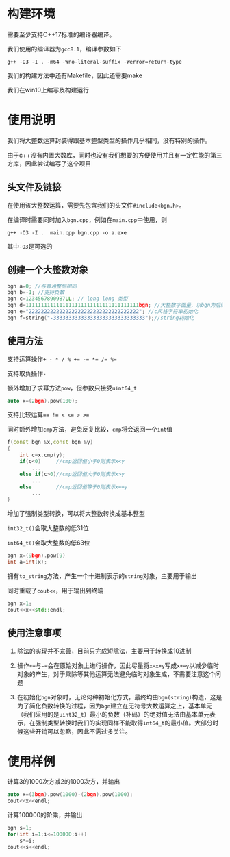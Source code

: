 # 构建环境

需要至少支持C++17标准的编译器编译。

我们使用的编译器为`gcc8.1`，编译参数如下

```
g++ -O3 -I . -m64 -Wno-literal-suffix -Werror=return-type
```

我们的构建方法中还有Makefile，因此还需要make

我们在win10上编写及构建运行

# 使用说明

我们将大整数运算封装得跟基本整型类型的操作几乎相同，没有特别的操作。

由于c++没有内置大数库，同时也没有我们想要的方便使用并且有一定性能的第三方库，因此尝试编写了这个项目

## 头文件及链接

在使用该大整数运算，需要先包含我们的头文件`#include<bgn.h>`。

在编译时需要同时加入`bgn.cpp`，例如在`main.cpp`中使用，则

```shell
g++ -O3 -I .  main.cpp bgn.cpp -o a.exe
```

其中`-O3`是可选的

## 创建一个大整数对象

```c++
bgn a=0; //与普通整型相同
bgn b=-1; //支持负数
bgn c=1234567890987LL; // long long 类型
bgn d=1111111111111111111111111111111111111bgn; //大整数字面量，以bgn为后缀，可以带负号
bgn e="222222222222222222222222222222222222"; //c风格字符串初始化
bgn f=string("-333333333333333333333333333333");//string初始化
```

## 使用方法

支持运算操作`+ - * / % += -= *= /= %=`

支持取负操作`-`

额外增加了求幂方法`pow`，但参数只接受`uint64_t`

```c++
auto x=(2bgn).pow(100);
```

支持比较运算`== != < <= > >=`

同时额外增加`cmp`方法，避免反复比较，`cmp`将会返回一个`int`值

```c++
f(const bgn &x,const bgn &y)
{
    int c=x.cmp(y); 
    if(c<0)     //cmp返回值小于0则表示x<y
        ...
    else if(c>0)//cmp返回值大于0则表示x>y
        ...
    else        //cmp返回值等于0则表示x==y
        ...
}
```

增加了强制类型转换，可以将大整数转换成基本整型

`int32_t()`会取大整数的低31位

`int64_t()`会取大整数的低63位

```c++
bgn x=(9bgn).pow(9)
int a=int(x);
```

拥有`to_string`方法，产生一个十进制表示的`string`对象，主要用于输出

同时重载了`cout<<`，用于输出到终端

```c++
bgn x=1;
cout<<x<<std::endl;
```

## 使用注意事项

1. 除法的实现并不完善，目前只完成短除法，主要用于转换成10进制

2. 操作`+=`与`-=`会在原始对象上进行操作，因此尽量将`x=x+y`写成`x+=y`以减少临时对象的产生，对于乘除等其他运算无法避免临时对象生成，不需要注意这个问题
3. 在初始化`bgn`对象时，无论何种初始化方式，最终均由`bgn(string)`构造，这是为了简化负数转换的过程，因为`bgn`建立在无符号大数运算之上，基本单元（我们采用的是`uint32_t`）最小的负数（补码）的绝对值无法由基本单元表示，在强制类型转换时我们的实现同样不能取得`int64_t`的最小值。大部分时候这些开销可以忽略，因此不需过多关注。

# 使用样例

计算3的1000次方减2的1000次方，并输出

```c++
auto x=(3bgn).pow(1000)-(2bgn).pow(1000);
cout<<x<<endl;
```

计算100000的阶乘，并输出

```c++
bgn s=1;
for(int i=1;i<=100000;i++)
	s*=i;
cout<<s<<endl;
```


